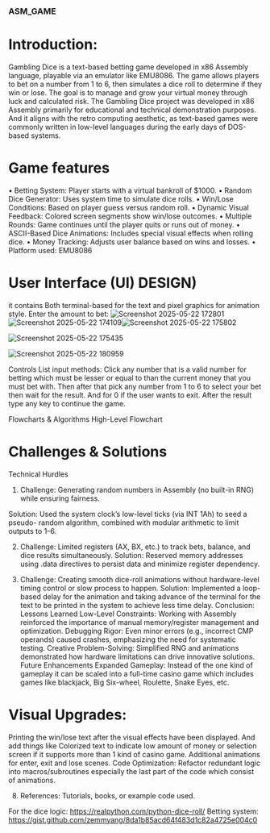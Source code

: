 ### ASM_GAME


# Introduction:

Gambling Dice is a text-based betting game developed in x86 Assembly language, playable via an emulator like EMU8086. The game allows players to bet on a number from 1 to 6, then simulates a dice roll to determine if they win or lose. The goal is to manage and grow your virtual money through luck and calculated risk. The Gambling Dice project was developed in x86 Assembly primarily for educational and technical demonstration purposes. And it aligns with the retro computing aesthetic, as text-based games were commonly written in low-level languages during the early days of DOS-based systems.
# Game features
• Betting System: Player starts with a virtual bankroll of $1000.
• Random Dice Generator: Uses system time to simulate dice rolls.
• Win/Lose Conditions: Based on player guess versus random roll.
• Dynamic Visual Feedback: Colored screen segments show win/lose outcomes.
• Multiple Rounds: Game continues until the player quits or runs out of money.
• ASCII-Based Dice Animations: Includes special visual effects when rolling
dice.
• Money Tracking: Adjusts user balance based on wins and losses.
• Platform used: EMU8086
# User Interface (UI) DESIGN)
it contains Both terminal-based for the text and pixel graphics for animation style.
Enter the amount to bet:
![Screenshot 2025-05-22 172801](https://github.com/user-attachments/assets/cbfed153-6120-4e9e-8997-009812d0bab3)
![Screenshot 2025-05-22 174109](https://github.com/user-attachments/assets/72d395ce-4672-4011-a431-109563794a94)![Screenshot 2025-05-22 175802](https://github.com/user-attachments/assets/d67495d6-fe2d-4c64-a54d-624ce6580254)

![Screenshot 2025-05-22 175435](https://github.com/user-attachments/assets/c57a6ed7-d5f5-48d5-a0f5-68fb3c353339)

![Screenshot 2025-05-22 180959](https://github.com/user-attachments/assets/2c6c7a12-9071-4d53-9518-da01a9a5da63)



Controls List input methods:
Click any number that is a valid number for betting which must be lesser or equal to
than the current money that you must bet with. Then after that pick any number from 1
to 6 to select your bet then wait for the result. And for 0 if the user wants to exit. After
the result type any key to continue the game.

Flowcharts & Algorithms High-Level Flowchart

# Challenges & Solutions
Technical Hurdles
1. Challenge: Generating random numbers in Assembly (no built-in RNG) while
ensuring fairness.

Solution: Used the system clock’s low-level ticks (via INT 1Ah) to seed a pseudo-
random algorithm, combined with modular arithmetic to limit outputs to 1–6.

2. Challenge: Limited registers (AX, BX, etc.) to track bets, balance, and dice
results simultaneously.
Solution: Reserved memory addresses using .data directives to persist data and
minimize register dependency.

3. Challenge: Creating smooth dice-roll animations without hardware-level timing
control or slow process to happen.
Solution: Implemented a loop-based delay for the animation and taking advance
of the terminal for the text to be printed in the system to achieve less time delay.
Conclusion: Lessons Learned
Low-Level Constraints: Working with Assembly reinforced the importance of manual
memory/register management and optimization.
Debugging Rigor: Even minor errors (e.g., incorrect CMP operands) caused crashes,
emphasizing the need for systematic testing.
Creative Problem-Solving: Simplified RNG and animations demonstrated how hardware
limitations can drive innovative solutions.
Future Enhancements
Expanded Gameplay:
Instead of the one kind of gameplay it can be scaled into a full-time casino game which
includes games like blackjack, Big Six-wheel, Roulette, Snake Eyes, etc.

# Visual Upgrades:

Printing the win/lose text after the visual effects have been displayed. And add things
like Colorized text to indicate low amount of money or selection screen if it supports
more than 1 kind of casino game.
Additional animations for enter, exit and lose scenes.
Code Optimization:
Refactor redundant logic into macros/subroutines especially the last part of the code
which consist of animations.

8. References: Tutorials, books, or example code used.

For the dice logic: https://realpython.com/python-dice-roll/
Betting system:
https://gist.github.com/zemmyang/8da1b85acd64f483d1c82a4725e004c0
